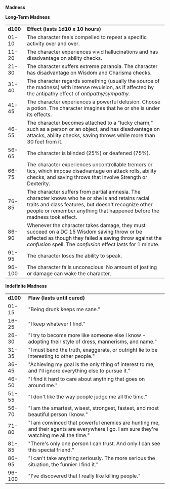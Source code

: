 **Madness**

**Long-Term Madness**

|          |                                                                                                                                                                                                                                      |
|----------|--------------------------------------------------------------------------------------------------------------------------------------------------------------------------------------------------------------------------------------|
| **d100** | **Effect (lasts 1d10 x 10 hours)**                                                                                                                                                                                                   |
| 01-10    | The character feels compelled to repeat a specific activity over and over.                                                                                                                                                           |
| 11-20    | The character experiences vivid hallucinations and has disadvantage on ability checks.                                                                                                                                               |
| 21-30    | The character suffers extreme paranoia. The character has disadvantage on Wisdom and Charisma checks.                                                                                                                                |
| 31-40    | The character regards something (usually the source of the madness) with intense revulsion, as if affected by the antipathy effect of *antipathy/sympathy.*                                                                          |
| 41-45    | The character experiences a powerful delusion. Choose a potion. The character imagines that he or she is under its effects.                                                                                                          |
| 46-55    | The character becomes attached to a "lucky charm," such as a person or an object, and has disadvantage on attacks, ability checks, saving throws while more than 30 feet from it.                                                    |
| 56-65    | The character is blinded (25%) or deafened (75%).                                                                                                                                                                                    |
| 66-75    | The character experiences uncontrollable tremors or tics, which impose disadvantage on attack rolls, ability checks, and saving throws that involve Strength or Dexterity.                                                           |
| 76-85    | The character suffers from partial amnesia. The character knows who he or she is and retains racial traits and class features, but doesn't recognize other people or remember anything that happened before the madness took effect. |
| 86-90    | Whenever the character takes damage, they must succeed on a DC 15 Wisdom saving throw or be affected as though they failed a saving throw against the *confusion* spell. The *confusion* effect lasts for 1 minute.                  |
| 91-95    | The character loses the ability to speak.                                                                                                                                                                                            |
| 96-100   | The character falls unconscious. No amount of jostling or damage can wake the character.                                                                                                                                             |

**Indefinite Madness**

|          |                                                                                                                                          |
|----------|------------------------------------------------------------------------------------------------------------------------------------------|
| **d100** | **Flaw (lasts until cured)**                                                                                                             |
| 01-15    | "Being drunk keeps me sane."                                                                                                             |
| 16-25    | "I keep whatever I find."                                                                                                                |
| 26-30    | "I try to become more like someone else I know - adopting their style of dress, mannerisms, and name."                                   |
| 31-35    | "I must bend the truth, exaggerate, or outright lie to be interesting to other people."                                                  |
| 36-45    | "Achieving my goal is the only thing of interest to me, and I'll ignore everything else to pursue it."                                   |
| 46-50    | "I find it hard to care about anything that goes on around me."                                                                          |
| 51-55    | "I don't like the way people judge me all the time."                                                                                     |
| 56-70    | "I am the smartest, wisest, strongest, fastest, and most beautiful person I know."                                                       |
| 71-80    | "I am convinced that powerful enemies are hunting me, and their agents are everywhere I go. I am sure they're watching me all the time." |
| 81-85    | "There's only one person I can trust. And only I can see this special friend."                                                           |
| 86-95    | "I can't take anything seriously. The more serious the situation, the funnier I find it."                                                |
| 96-100   | "I've discovered that I really like killing people."                                                                                     |

